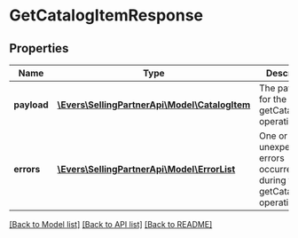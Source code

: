 # GetCatalogItemResponse

## Properties
Name | Type | Description | Notes
------------ | ------------- | ------------- | -------------
**payload** | [**\Evers\SellingPartnerApi\Model\CatalogItem**](CatalogItem.md) | The payload for the getCatalogItem operation. | [optional] 
**errors** | [**\Evers\SellingPartnerApi\Model\ErrorList**](ErrorList.md) | One or more unexpected errors occurred during the getCatalogItem operation. | [optional] 

[[Back to Model list]](../README.md#documentation-for-models) [[Back to API list]](../README.md#documentation-for-api-endpoints) [[Back to README]](../README.md)


